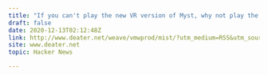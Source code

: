 ```yaml
---
title: "If you can't play the new VR version of Myst, why not play the Apple II demake"
draft: false
date: 2020-12-13T02:12:48Z
link: http://www.deater.net/weave/vmwprod/mist/?utm_medium=RSS&utm_source=hune
site: www.deater.net
topic: Hacker News  

---
```

